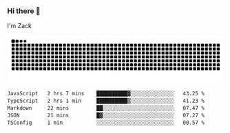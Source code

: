 ### Hi there 👋
I'm Zack

![](https://raw.githubusercontent.com/z4cki/z4cki/refs/heads/output/github-contribution-grid-snake.svg)
<!--START_SECTION:waka-->

```txt
JavaScript   2 hrs 7 mins    ██████████▓░░░░░░░░░░░░░░   43.25 %
TypeScript   2 hrs 1 min     ██████████▒░░░░░░░░░░░░░░   41.23 %
Markdown     22 mins         ██░░░░░░░░░░░░░░░░░░░░░░░   07.47 %
JSON         21 mins         █▓░░░░░░░░░░░░░░░░░░░░░░░   07.27 %
TSConfig     1 min           ░░░░░░░░░░░░░░░░░░░░░░░░░   00.57 %
```

<!--END_SECTION:waka-->
